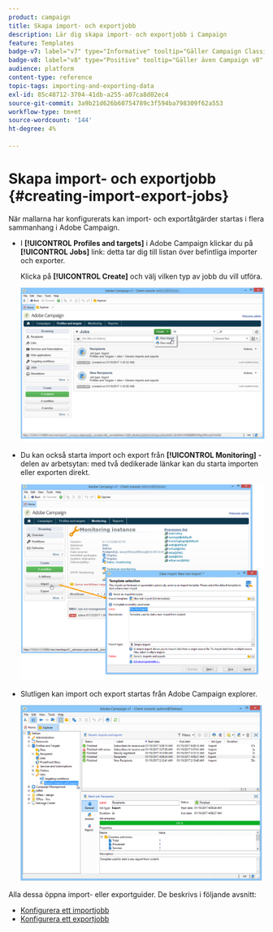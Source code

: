```yaml
---
product: campaign
title: Skapa import- och exportjobb
description: Lär dig skapa import- och exportjobb i Campaign
feature: Templates
badge-v7: label="v7" type="Informative" tooltip="Gäller Campaign Classic v7"
badge-v8: label="v8" type="Positive" tooltip="Gäller även Campaign v8"
audience: platform
content-type: reference
topic-tags: importing-and-exporting-data
exl-id: 85c48712-3704-41db-a255-a07ca8d02ec4
source-git-commit: 3a9b21d626b60754789c3f594ba798309f62a553
workflow-type: tm+mt
source-wordcount: '144'
ht-degree: 4%

---
```


# Skapa import- och exportjobb {#creating-import-export-jobs}



När mallarna har konfigurerats kan import- och exportåtgärder startas i flera sammanhang i Adobe Campaign.

* I **[!UICONTROL Profiles and targets]** i Adobe Campaign klickar du på **[!UICONTROL Jobs]** link: detta tar dig till listan över befintliga importer och exporter.

  Klicka på **[!UICONTROL Create]** och välj vilken typ av jobb du vill utföra.

  ![](assets/s_ncs_user_import_from_home.png)

* Du kan också starta import och export från **[!UICONTROL Monitoring]** -delen av arbetsytan: med två dedikerade länkar kan du starta importen eller exporten direkt.

  ![](assets/s_ncs_user_import_from_production.png)

* Slutligen kan import och export startas från Adobe Campaign explorer.

  ![](assets/s_ncs_user_export_wizard_launch_from_menu.png)


Alla dessa öppna import- eller exportguider. De beskrivs i följande avsnitt:

* [Konfigurera ett importjobb](../../platform/using/executing-import-jobs.md)
* [Konfigurera ett exportjobb](../../platform/using/executing-export-jobs.md)

